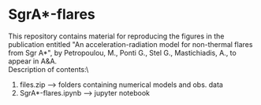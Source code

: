 # SgrA*-flares
This repository contains material for reproducing the figures in the publication entitled "An acceleration-radiation model for non-thermal flares from Sgr A*", by Petropoulou, M., Ponti G., Stel G., Mastichiadis, A., to appear in A&A.\
Description of contents:\
1. files.zip --> folders containing numerical models and obs. data 
2. SgrA*-flares.ipynb --> jupyter notebook
